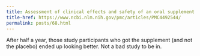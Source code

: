 ```yaml
---
title: Assessment of clinical effects and safety of an oral supplement based on marine protein, vitamin C, grape seed extract, zinc, and tomato extract in the improvement of visible signs of skin aging in men
title-href: https://www.ncbi.nlm.nih.gov/pmc/articles/PMC4492544/
permalink: posts/68.html
---
```


After half a year, those study participants who got the supplement (and not the placebo) ended up looking better. Not a bad study to be in.